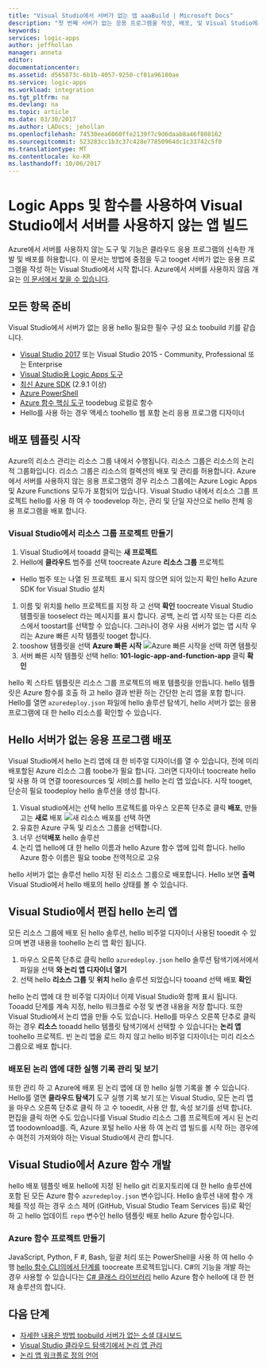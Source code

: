 ```yaml
---
title: "Visual Studio에서 서버가 없는 앱 aaaBuild | Microsoft Docs"
description: "첫 번째 서버가 없는 응용 프로그램을 작성, 배포, 및 Visual Studio에서 hello 앱 관리에이 가이드를 시작 하세요."
keywords: 
services: logic-apps
author: jeffhollan
manager: anneta
editor: 
documentationcenter: 
ms.assetid: d565873c-6b1b-4057-9250-cf81a96180ae
ms.service: logic-apps
ms.workload: integration
ms.tgt_pltfrm: na
ms.devlang: na
ms.topic: article
ms.date: 03/30/2017
ms.author: LADocs; jehollan
ms.openlocfilehash: 74530eea6060ffe2139f7c9d6daab8a46f808162
ms.sourcegitcommit: 523283cc1b3c37c428e77850964dc1c33742c5f0
ms.translationtype: MT
ms.contentlocale: ko-KR
ms.lasthandoff: 10/06/2017
---
```

# <a name="build-a-serverless-app-in-visual-studio-with-logic-apps-and-functions"></a>Logic Apps 및 함수를 사용하여 Visual Studio에서 서버를 사용하지 않는 앱 빌드

Azure에서 서버를 사용하지 않는 도구 및 기능은 클라우드 응용 프로그램의 신속한 개발 및 배포를 허용합니다.  이 문서는 방법에 중점을 두고 tooget 서버가 없는 응용 프로그램을 작성 하는 Visual Studio에서 시작 합니다.  Azure에서 서버를 사용하지 않음 개요는 [이 문서에서 찾을 수 있습니다](logic-apps-serverless-overview.md).

## <a name="getting-everything-ready"></a>모든 항목 준비

Visual Studio에서 서버가 없는 응용 hello 필요한 필수 구성 요소 toobuild 키를 같습니다.

* [Visual Studio 2017](https://www.visualstudio.com/vs/) 또는 Visual Studio 2015 - Community, Professional 또는 Enterprise
* [Visual Studio용 Logic Apps 도구](https://marketplace.visualstudio.com/items?itemName=VinaySinghMSFT.AzureLogicAppsToolsforVisualStudio-18551)
* [최신 Azure SDK](https://azure.microsoft.com/downloads/) (2.9.1 이상)
* [Azure PowerShell](https://github.com/Azure/azure-powershell#installation)
* [Azure 함수 핵심 도구](https://www.npmjs.com/package/azure-functions-core-tools) toodebug 로컬로 함수
* Hello를 사용 하는 경우 액세스 toohello 웹 포함 논리 응용 프로그램 디자이너

## <a name="getting-started-with-a-deployment-template"></a>배포 템플릿 시작

Azure의 리소스 관리는 리소스 그룹 내에서 수행됩니다.  리소스 그룹은 리소스의 논리적 그룹화입니다.  리소스 그룹은 리소스의 컬렉션의 배포 및 관리를 허용합니다.  Azure에서 서버를 사용하지 않는 응용 프로그램의 경우 리소스 그룹에는 Azure Logic Apps 및 Azure Functions 모두가 포함되어 있습니다.  Visual Studio 내에서 리소스 그룹 프로젝트 hello를 사용 하 여 수 toodevelop 하는, 관리 및 단일 자산으로 hello 전체 응용 프로그램을 배포 합니다.

### <a name="create-a-resource-group-project-in-visual-studio"></a>Visual Studio에서 리소스 그룹 프로젝트 만들기

1. Visual Studio에서 tooadd 클릭는 **새 프로젝트**
1. Hello에 **클라우드** 범주를 선택 toocreate Azure **리소스 그룹** 프로젝트  
 * Hello 범주 또는 나열 된 프로젝트 표시 되지 않으면 되어 있는지 확인 hello Azure SDK for Visual Studio 설치
1. 이름 및 위치를 hello 프로젝트를 지정 하 고 선택 **확인** toocreate Visual Studio 템플릿을 tooselect 라는 메시지를 표시 합니다.  공백, 논리 앱 시작 또는 다른 리소스에서 toostart를 선택할 수 있습니다.  그러나이 경우 사용 서버가 없는 앱 시작 우리는 Azure 빠른 시작 템플릿 tooget 합니다.
1. tooshow 템플릿을 선택 **Azure 빠른 시작** ![Azure 빠른 시작을 선택 하면 템플릿][1]
1. 서버 빠른 시작 템플릿 선택 hello: **101-logic-app-and-function-app** 클릭 **확인**

hello 퀵 스타트 템플릿은 리소스 그룹 프로젝트의 배포 템플릿을 만듭니다.  hello 템플릿은 Azure 함수를 호출 하 고 hello 결과 반환 하는 간단한 논리 앱을 포함 합니다.  Hello를 열면 `azuredeploy.json` 파일에 hello 솔루션 탐색기, hello 서버가 없는 응용 프로그램에 대 한 hello 리소스를 확인할 수 있습니다.

## <a name="deploying-hello-serverless-application"></a>Hello 서버가 없는 응용 프로그램 배포

Visual Studio에서 hello 논리 앱에 대 한 비주얼 디자이너를 열 수 있습니다, 전에 미리 배포할된 Azure 리소스 그룹 toobe가 필요 합니다.  그러면 디자이너 toocreate hello 및 사용 하 여 연결 tooresources 및 서비스를 hello 논리 앱 있습니다.  시작 tooget, 단순히 필요 toodeploy hello 솔루션을 생성 합니다.

1. Visual studio에서는 선택 hello 프로젝트를 마우스 오른쪽 단추로 클릭 **배포**, 만들고는 **새로** 배포 ![새 리소스 배포를 선택 하면][2]
1. 유효한 Azure 구독 및 리소스 그룹을 선택합니다.
1. 너무 선택**배포** hello 솔루션
1. 논리 앱 hello에 대 한 hello 이름과 hello Azure 함수 앱에 입력 합니다.  hello Azure 함수 이름은 필요 toobe 전역적으로 고유

hello 서버가 없는 솔루션 hello 지정 된 리소스 그룹으로 배포합니다.  Hello 보면 **출력** Visual Studio에서 hello 배포의 hello 상태를 볼 수 있습니다.

## <a name="editing-hello-logic-app-in-visual-studio"></a>Visual Studio에서 편집 hello 논리 앱

모든 리소스 그룹에 배포 된 hello 솔루션, hello 비주얼 디자이너 사용된 tooedit 수 있으며 변경 내용을 toohello 논리 앱 확인 됩니다.

1. 마우스 오른쪽 단추로 클릭 hello `azuredeploy.json` hello 솔루션 탐색기에서에서 파일을 선택 **와 논리 앱 디자이너 열기**
1. 선택 hello **리소스 그룹** 및 **위치** hello 솔루션 되었습니다 tooand 선택 배포 **확인**

hello 논리 앱에 대 한 비주얼 디자이너 이제 Visual Studio와 함께 표시 됩니다.  Tooadd 단계를 계속 지정, hello 워크플로 수정 및 변경 내용을 저장 합니다.  또한 Visual Studio에서 논리 앱을 만들 수도 있습니다.  Hello를 마우스 오른쪽 단추로 클릭 하는 경우 **리소스** tooadd hello 템플릿 탐색기에서 선택할 수 있습니다는 **논리 앱** toohello 프로젝트.  빈 논리 앱을 로드 하지 않고 hello 비주얼 디자이너는 미리 리소스 그룹으로 배포 합니다.

### <a name="managing-and-viewing-run-history-for-a-deployed-logic-app"></a>배포된 논리 앱에 대한 실행 기록 관리 및 보기

또한 관리 하 고 Azure에 배포 된 논리 앱에 대 한 hello 실행 기록을 볼 수 있습니다.  Hello를 열면 **클라우드 탐색기** 도구 실행 기록 보기 또는 Visual Studio, 모든 논리 앱을 마우스 오른쪽 단추로 클릭 하 고 수 tooedit, 사용 안 함, 속성 보기를 선택 합니다.  편집을 클릭 하면 수도 있습니다를 Visual Studio 리소스 그룹 프로젝트에 게시 된 논리 앱 toodownload를.  즉, Azure 포털 hello 사용 하 여 논리 앱 빌드를 시작 하는 경우에 수 여전히 가져와야 하는 Visual Studio에서 관리 합니다.

## <a name="developing-an-azure-function-in-visual-studio"></a>Visual Studio에서 Azure 함수 개발

hello 배포 템플릿 배포 hello에 지정 된 hello git 리포지토리에 대 한 hello 솔루션에 포함 된 모든 Azure 함수 `azuredeploy.json` 변수입니다.  Hello 솔루션 내에 함수 개체를 작성 하는 경우 소스 제어 (GitHub, Visual Studio Team Services 등)로 확인 하 고 hello 업데이트 `repo` 변수인 hello 템플릿 배포 hello Azure 함수입니다.

### <a name="creating-an-azure-function-project"></a>Azure 함수 프로젝트 만들기

JavaScript, Python, F #, Bash, 일괄 처리 또는 PowerShell을 사용 하 여 hello 수행 [hello 함수 CLI의에서 단계를](../azure-functions/functions-run-local.md) toocreate 프로젝트입니다.  C#의 기능을 개발 하는 경우 사용할 수 있습니다는 [C# 클래스 라이브러리](https://blogs.msdn.microsoft.com/appserviceteam/2017/03/16/publishing-a-net-class-library-as-a-function-app/) hello Azure 함수 hello에 대 한 현재 솔루션의 합니다.

## <a name="next-steps"></a>다음 단계

* [자세한 내용은 방법 toobuild 서버가 없는 소셜 대시보드](logic-apps-scenario-social-serverless.md)
* [Visual Studio 클라우드 탐색기에서 논리 앱 관리](logic-apps-manage-from-vs.md)
* [논리 앱 워크플로 정의 언어](logic-apps-workflow-definition-language.md)

<!-- Image references -->
[1]: ./media/logic-apps-serverless-get-started-vs/select-template.png
[2]: ./media/logic-apps-serverless-get-started-vs/deploy.png

